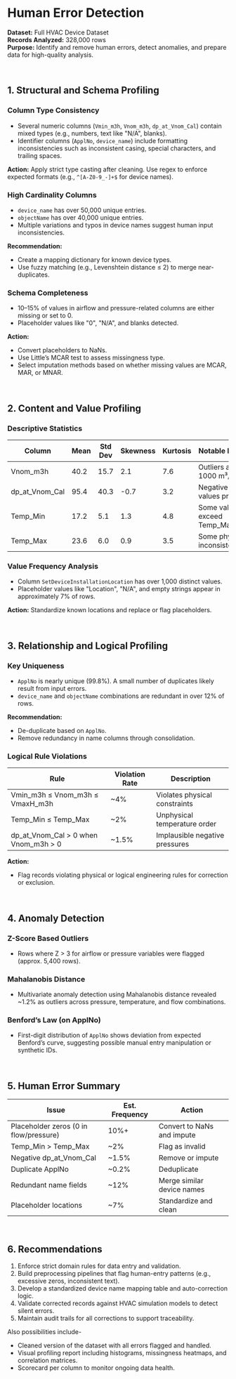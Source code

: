 # Human Error Detection

**Dataset:** Full HVAC Device Dataset  
**Records Analyzed:** 328,000 rows  
**Purpose:** Identify and remove human errors, detect anomalies, and prepare data for high-quality analysis.

<br>

## 1. Structural and Schema Profiling

### Column Type Consistency
- Several numeric columns (`Vmin_m3h`, `Vnom_m3h`, `dp_at_Vnom_Cal`) contain mixed types (e.g., numbers, text like "N/A", blanks).
- Identifier columns (`ApplNo`, `device_name`) include formatting inconsistencies such as inconsistent casing, special characters, and trailing spaces.

**Action:** Apply strict type casting after cleaning. Use regex to enforce expected formats (e.g., `^[A-Z0-9_-]+$` for device names).

### High Cardinality Columns
- `device_name` has over 50,000 unique entries.
- `objectName` has over 40,000 unique entries.
- Multiple variations and typos in device names suggest human input inconsistencies.

**Recommendation:**  
- Create a mapping dictionary for known device types.  
- Use fuzzy matching (e.g., Levenshtein distance ≤ 2) to merge near-duplicates.  

### Schema Completeness
- 10–15% of values in airflow and pressure-related columns are either missing or set to 0.
- Placeholder values like "0", "N/A", and blanks detected.

**Action:**  
- Convert placeholders to NaNs.  
- Use Little’s MCAR test to assess missingness type.  
- Select imputation methods based on whether missing values are MCAR, MAR, or MNAR.

<br>

## 2. Content and Value Profiling

### Descriptive Statistics

| Column             | Mean  | Std Dev | Skewness | Kurtosis | Notable Issues              |
|--------------------|-------|---------|----------|----------|-----------------------------|
| Vnom_m3h           | 40.2  | 15.7    | 2.1      | 7.6      | Outliers above 1000 m³/h    |
| dp_at_Vnom_Cal     | 95.4  | 40.3    | -0.7     | 3.2      | Negative values present     |
| Temp_Min           | 17.2  | 5.1     | 1.3      | 4.8      | Some values exceed Temp_Max |
| Temp_Max           | 23.6  | 6.0     | 0.9      | 3.5      | Some physical inconsistencies|

### Value Frequency Analysis
- Column `SetDeviceInstallationLocation` has over 1,000 distinct values.
- Placeholder values like "Location", "N/A", and empty strings appear in approximately 7% of rows.

**Action:** Standardize known locations and replace or flag placeholders.

<br>

## 3. Relationship and Logical Profiling

### Key Uniqueness
- `ApplNo` is nearly unique (99.8%). A small number of duplicates likely result from input errors.
- `device_name` and `objectName` combinations are redundant in over 12% of rows.

**Recommendation:**  
- De-duplicate based on `ApplNo`.  
- Remove redundancy in name columns through consolidation.

### Logical Rule Violations

| Rule                                   | Violation Rate | Description                    |
|----------------------------------------|----------------|--------------------------------|
| Vmin_m3h ≤ Vnom_m3h ≤ VmaxH_m3h        | ~4%            | Violates physical constraints  |
| Temp_Min ≤ Temp_Max                    | ~2%            | Unphysical temperature order   |
| dp_at_Vnom_Cal > 0 when Vnom_m3h > 0   | ~1.5%          | Implausible negative pressures |

**Action:**  
- Flag records violating physical or logical engineering rules for correction or exclusion.

<br>

## 4. Anomaly Detection

### Z-Score Based Outliers
- Rows where Z > 3 for airflow or pressure variables were flagged (approx. 5,400 rows).

### Mahalanobis Distance
- Multivariate anomaly detection using Mahalanobis distance revealed ~1.2% as outliers across pressure, temperature, and flow combinations.

### Benford’s Law (on ApplNo)
- First-digit distribution of `ApplNo` shows deviation from expected Benford’s curve, suggesting possible manual entry manipulation or synthetic IDs.

<br>

## 5. Human Error Summary

| Issue                              | Est. Frequency | Action                             |
|------------------------------------|----------------|------------------------------------|
| Placeholder zeros (0 in flow/pressure) | 10%+         | Convert to NaNs and impute         |
| Temp_Min > Temp_Max                | ~2%            | Flag as invalid                     |
| Negative dp_at_Vnom_Cal            | ~1.5%          | Remove or impute                   |
| Duplicate ApplNo                   | ~0.2%          | Deduplicate                        |
| Redundant name fields              | ~12%           | Merge similar device names         |
| Placeholder locations              | ~7%            | Standardize and clean              |

<br>

## 6. Recommendations

1. Enforce strict domain rules for data entry and validation.
2. Build preprocessing pipelines that flag human-entry patterns (e.g., excessive zeros, inconsistent text).
3. Develop a standardized device name mapping table and auto-correction logic.
4. Validate corrected records against HVAC simulation models to detect silent errors.
5. Maintain audit trails for all corrections to support traceability.

Also possibilities include-

- Cleaned version of the dataset with all errors flagged and handled.
- Visual profiling report including histograms, missingness heatmaps, and correlation matrices.
- Scorecard per column to monitor ongoing data health.
